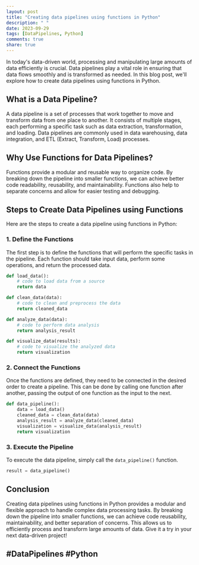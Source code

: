 ```yaml
---
layout: post
title: "Creating data pipelines using functions in Python"
description: " "
date: 2023-09-29
tags: [DataPipelines, Python]
comments: true
share: true
---
```


In today's data-driven world, processing and manipulating large amounts of data efficiently is crucial. Data pipelines play a vital role in ensuring that data flows smoothly and is transformed as needed. In this blog post, we'll explore how to create data pipelines using functions in Python.

## What is a Data Pipeline?

A data pipeline is a set of processes that work together to move and transform data from one place to another. It consists of multiple stages, each performing a specific task such as data extraction, transformation, and loading. Data pipelines are commonly used in data warehousing, data integration, and ETL (Extract, Transform, Load) processes.

## Why Use Functions for Data Pipelines?

Functions provide a modular and reusable way to organize code. By breaking down the pipeline into smaller functions, we can achieve better code readability, reusability, and maintainability. Functions also help to separate concerns and allow for easier testing and debugging.

## Steps to Create Data Pipelines using Functions

Here are the steps to create a data pipeline using functions in Python:

### 1. Define the Functions

The first step is to define the functions that will perform the specific tasks in the pipeline. Each function should take input data, perform some operations, and return the processed data.

```python
def load_data():
    # code to load data from a source
    return data

def clean_data(data):
    # code to clean and preprocess the data
    return cleaned_data

def analyze_data(data):
    # code to perform data analysis
    return analysis_result

def visualize_data(results):
    # code to visualize the analyzed data
    return visualization
```

### 2. Connect the Functions

Once the functions are defined, they need to be connected in the desired order to create a pipeline. This can be done by calling one function after another, passing the output of one function as the input to the next.

```python
def data_pipeline():
    data = load_data()
    cleaned_data = clean_data(data)
    analysis_result = analyze_data(cleaned_data)
    visualization = visualize_data(analysis_result)
    return visualization
```

### 3. Execute the Pipeline

To execute the data pipeline, simply call the `data_pipeline()` function.

```python
result = data_pipeline()
```

## Conclusion

Creating data pipelines using functions in Python provides a modular and flexible approach to handle complex data processing tasks. By breaking down the pipeline into smaller functions, we can achieve code reusability, maintainability, and better separation of concerns. This allows us to efficiently process and transform large amounts of data. Give it a try in your next data-driven project!

## #DataPipelines #Python